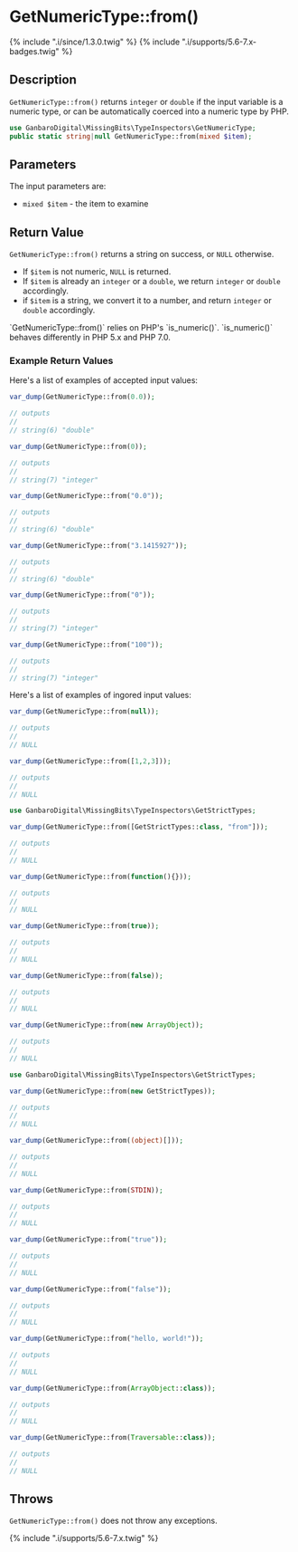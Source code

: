 # GetNumericType::from()

{% include ".i/since/1.3.0.twig" %}
{% include ".i/supports/5.6-7.x-badges.twig" %}

## Description

`GetNumericType::from()` returns `integer` or `double` if the input variable is a numeric type, or can be automatically coerced into a numeric type by PHP.

```php
use GanbaroDigital\MissingBits\TypeInspectors\GetNumericType;
public static string|null GetNumericType::from(mixed $item);
```

## Parameters

The input parameters are:

- `mixed $item` - the item to examine

## Return Value

`GetNumericType::from()` returns a string on success, or `NULL` otherwise.

* If `$item` is not numeric, `NULL` is returned.
* If `$item` is already an `integer` or a `double`, we return `integer` or `double` accordingly.
* if `$item` is a string, we convert it to a number, and return `integer` or `double` accordingly.

<div class="callout warning" markdown="1">
`GetNumericType::from()` relies on PHP's `is_numeric()`. `is_numeric()` behaves differently in PHP 5.x and PHP 7.0.
</div>

### Example Return Values

Here's a list of examples of accepted input values:

```php
var_dump(GetNumericType::from(0.0));

// outputs
//
// string(6) "double"
```

```php
var_dump(GetNumericType::from(0));

// outputs
//
// string(7) "integer"
```

```php
var_dump(GetNumericType::from("0.0"));

// outputs
//
// string(6) "double"
```

```php
var_dump(GetNumericType::from("3.1415927"));

// outputs
//
// string(6) "double"
```

```php
var_dump(GetNumericType::from("0"));

// outputs
//
// string(7) "integer"
```

```php
var_dump(GetNumericType::from("100"));

// outputs
//
// string(7) "integer"
```

Here's a list of examples of ingored input values:

```php
var_dump(GetNumericType::from(null));

// outputs
//
// NULL
```

```php
var_dump(GetNumericType::from([1,2,3]));

// outputs
//
// NULL
```

```php
use GanbaroDigital\MissingBits\TypeInspectors\GetStrictTypes;

var_dump(GetNumericType::from([GetStrictTypes::class, "from"]));

// outputs
//
// NULL
```

```php
var_dump(GetNumericType::from(function(){}));

// outputs
//
// NULL
```

```php
var_dump(GetNumericType::from(true));

// outputs
//
// NULL
```

```php
var_dump(GetNumericType::from(false));

// outputs
//
// NULL
```

```php
var_dump(GetNumericType::from(new ArrayObject));

// outputs
//
// NULL
```

```php
use GanbaroDigital\MissingBits\TypeInspectors\GetStrictTypes;

var_dump(GetNumericType::from(new GetStrictTypes));

// outputs
//
// NULL
```

```php
var_dump(GetNumericType::from((object)[]));

// outputs
//
// NULL
```

```php
var_dump(GetNumericType::from(STDIN));

// outputs
//
// NULL
```

```php
var_dump(GetNumericType::from("true"));

// outputs
//
// NULL
```

```php
var_dump(GetNumericType::from("false"));

// outputs
//
// NULL
```

```php
var_dump(GetNumericType::from("hello, world!"));

// outputs
//
// NULL
```

```php
var_dump(GetNumericType::from(ArrayObject::class));

// outputs
//
// NULL
```

```php
var_dump(GetNumericType::from(Traversable::class));

// outputs
//
// NULL
```

## Throws

`GetNumericType::from()` does not throw any exceptions.

{% include ".i/supports/5.6-7.x.twig" %}
